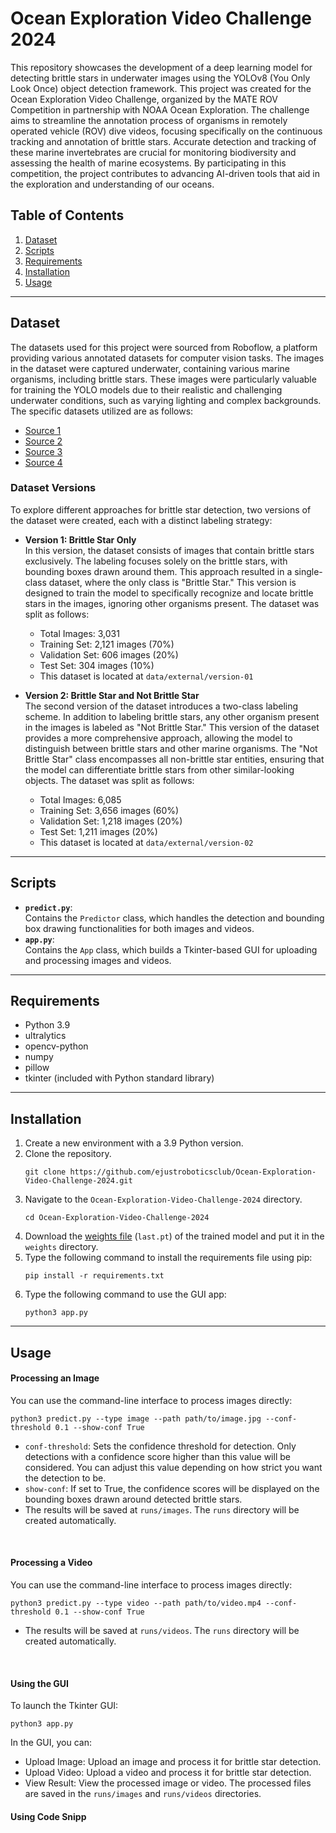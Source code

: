 # Ocean Exploration Video Challenge 2024

This repository showcases the development of a deep learning model for detecting brittle stars in underwater images using the YOLOv8 (You Only Look Once) object detection framework. This project was created for the Ocean Exploration Video Challenge, organized by the MATE ROV Competition in partnership with NOAA Ocean Exploration. The challenge aims to streamline the annotation process of organisms in remotely operated vehicle (ROV) dive videos, focusing specifically on the continuous tracking and annotation of brittle stars. Accurate detection and tracking of these marine invertebrates are crucial for monitoring biodiversity and assessing the health of marine ecosystems. By participating in this competition, the project contributes to advancing AI-driven tools that aid in the exploration and understanding of our oceans.

## Table of Contents
1. [Dataset](#dataset)
1. [Scripts](#scripts)
1. [Requirements](#requirements)
1. [Installation](#installation)
1. [Usage](#usage)
___

## Dataset

The datasets used for this project were sourced from Roboflow, a platform providing various annotated datasets for computer vision tasks. The images in the dataset were captured underwater, containing various marine organisms, including brittle stars. These images were particularly valuable for training the YOLO models due to their realistic and challenging underwater conditions, such as varying lighting and complex backgrounds.
The specific datasets utilized are as follows:

- [Source 1](https://universe.roboflow.com/test-xsnip/mate-brittle-star-detection)
- [Source 2](https://universe.roboflow.com/raghad-abo-el-eneen/sea-creatures-detection)
- [Source 3](https://universe.roboflow.com/rowan-mohamed/optimized_result)
- [Source 4](https://universe.roboflow.com/noaa-wg5ah/brittle-stars)

### Dataset Versions

To explore different approaches for brittle star detection, two versions of the dataset were created, each with a distinct labeling strategy:
- **Version 1: Brittle Star Only** </br>
In this version, the dataset consists of images that contain brittle stars exclusively. The labeling focuses solely on the brittle stars, with bounding boxes drawn around them. This approach resulted in a single-class dataset, where the only class is "Brittle Star." This version is designed to train the model to specifically recognize and locate brittle stars in the images, ignoring other organisms present. The dataset was split as follows:
  - Total Images: 3,031
  - Training Set: 2,121 images (70%)
  - Validation Set: 606 images (20%)
  - Test Set: 304 images (10%)
  - This dataset is located at `data/external/version-01`


- **Version 2: Brittle Star and Not Brittle Star** </br>
The second version of the dataset introduces a two-class labeling scheme. In addition to labeling brittle stars, any other organism present in the images is labeled as "Not Brittle Star." This version of the dataset provides a more comprehensive approach, allowing the model to distinguish between brittle stars and other marine organisms. The "Not Brittle Star" class encompasses all non-brittle star entities, ensuring that the model can differentiate brittle stars from other similar-looking objects. The dataset was split as follows:
  - Total Images: 6,085
  - Training Set: 3,656 images (60%)
  - Validation Set: 1,218 images (20%)
  - Test Set: 1,211 images (20%)
  - This dataset is located at `data/external/version-02`

___

## Scripts

- **`predict.py`**: </br> Contains the `Predictor` class, which handles the detection and bounding box drawing functionalities for both images and videos.
- **`app.py`**: </br> Contains the `App` class, which builds a Tkinter-based GUI for uploading and processing images and videos.

___
## Requirements

- Python 3.9
- ultralytics
- opencv-python
- numpy
- pillow
- tkinter (included with Python standard library)

___

## Installation
1. Create a new environment with a 3.9 Python version.
1. Clone the repository.
   ```
   git clone https://github.com/ejustroboticsclub/Ocean-Exploration-Video-Challenge-2024.git
   ```
1. Navigate to the `Ocean-Exploration-Video-Challenge-2024` directory.
   ```
   cd Ocean-Exploration-Video-Challenge-2024
   ```
1. Download the [weights file](https://www.kaggle.com/models/amromeshref/brittle-stars-detection/) (`last.pt`) of the trained model and put it in the `weights` directory.
1. Type the following command to install the requirements file using pip:
   ```
   pip install -r requirements.txt
   ```
1. Type the following command to use the GUI app:
   ```
   python3 app.py
   ```
___

## Usage

#### Processing an Image
You can use the command-line interface to process images directly:
```
python3 predict.py --type image --path path/to/image.jpg --conf-threshold 0.1 --show-conf True
```
- `conf-threshold`: Sets the confidence threshold for detection. Only detections with a confidence score higher than this value will be considered. You can adjust this value depending on how strict you want the detection to be.
- `show-conf`: If set to True, the confidence scores will be displayed on the bounding boxes drawn around detected brittle stars.
- The results will be saved at `runs/images`. The `runs` directory will be created automatically.


</br>

#### Processing a Video
You can use the command-line interface to process images directly:
```
python3 predict.py --type video --path path/to/video.mp4 --conf-threshold 0.1 --show-conf True
```
- The results will be saved at `runs/videos`. The `runs` directory will be created automatically.


</br>

#### Using the GUI
To launch the Tkinter GUI:
```
python3 app.py
```
In the GUI, you can:
- Upload Image: Upload an image and process it for brittle star detection.
- Upload Video: Upload a video and process it for brittle star detection.
- View Result: View the processed image or video. The processed files are saved in the `runs/images` and `runs/videos` directories.


#### Using Code Snipp
